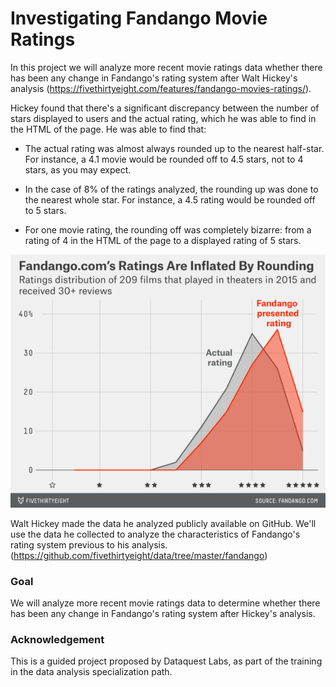 # Investigating Fandango Movie Ratings
In this project we will analyze more recent movie ratings data whether there has been any change in Fandango's rating system after Walt Hickey's analysis (https://fivethirtyeight.com/features/fandango-movies-ratings/).

Hickey found that there's a significant discrepancy between the number of stars displayed to users and the actual rating, which he was able to find in the HTML of the page. He was able to find that:

* The actual rating was almost always rounded up to the nearest half-star. For instance, a 4.1 movie would be rounded off to 4.5 stars, not to 4 stars, as you may expect.

* In the case of 8% of the ratings analyzed, the rounding up was done to the nearest whole star. For instance, a 4.5 rating would be rounded off to 5 stars.

* For one movie rating, the rounding off was completely bizarre: from a rating of 4 in the HTML of the page to a displayed rating of 5 stars.

![image info](./s1gp_actual_vs_displayed.png)

Walt Hickey made the data he analyzed publicly available on GitHub. We'll use the data he collected to analyze the characteristics of Fandango's rating system previous to his analysis. (https://github.com/fivethirtyeight/data/tree/master/fandango)

### Goal
We will analyze more recent movie ratings data to determine whether there has been any change in Fandango's rating system after Hickey's analysis.


### Acknowledgement
This is a guided project proposed by Dataquest Labs, as part of the training in the data analysis specialization path.
